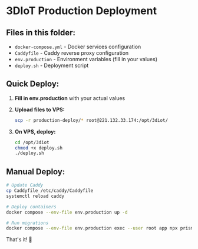 # 3DIoT Production Deployment

## Files in this folder:
- `docker-compose.yml` - Docker services configuration
- `Caddyfile` - Caddy reverse proxy configuration
- `env.production` - Environment variables (fill in your values)
- `deploy.sh` - Deployment script

## Quick Deploy:

1. **Fill in env.production** with your actual values
2. **Upload files to VPS:**
   ```bash
   scp -r production-deploy/* root@221.132.33.174:/opt/3diot/
   ```

3. **On VPS, deploy:**
   ```bash
   cd /opt/3diot
   chmod +x deploy.sh
   ./deploy.sh
   ```

## Manual Deploy:
```bash
# Update Caddy
cp Caddyfile /etc/caddy/Caddyfile
systemctl reload caddy

# Deploy containers
docker compose --env-file env.production up -d

# Run migrations
docker compose --env-file env.production exec --user root app npx prisma migrate deploy
```

That's it! 🚀
